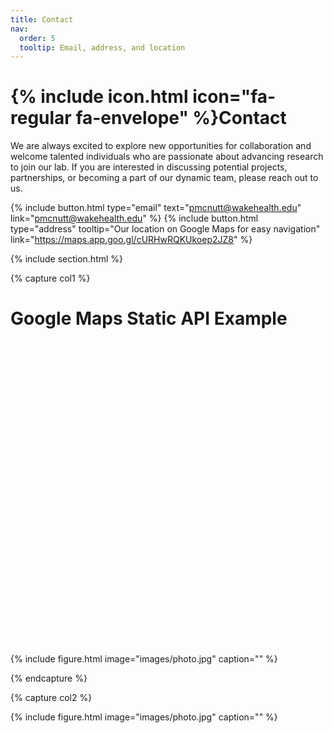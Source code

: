```yaml
---
title: Contact
nav:
  order: 5
  tooltip: Email, address, and location
---
```


# {% include icon.html icon="fa-regular fa-envelope" %}Contact

We are always excited to explore new opportunities for collaboration and welcome talented individuals who are passionate about advancing research to join our lab. If you are interested in discussing potential projects, partnerships, or becoming a part of our dynamic team, please reach out to us. 

{%
  include button.html
  type="email"
  text="pmcnutt@wakehealth.edu"
  link="pmcnutt@wakehealth.edu"
%}
{%
  include button.html
  type="address"
  tooltip="Our location on Google Maps for easy navigation"
  link="https://maps.app.goo.gl/cURHwRQKUkoep2JZ8"
%}

{% include section.html %}

{% capture col1 %}
<!DOCTYPE html>
<html lang="en">
<head>
    <meta charset="UTF-8">
    <meta name="viewport" content="width=device-width, initial-scale=1.0">
    <title>Google Maps Static API Example</title>
    <style>
        #map {
            width: 100%;
            height: 500px;
        }
    </style>
</head>
<body>
    <h1>Google Maps Static API Example</h1>
    <div id="map"></div>

  <script>
        function displayMap(address) {
            const mapUrl = `https://www.google.com/maps/place/Wake+Forest+Institute+for+Regenerative+Medicine/@36.0948107,-80.2399591,3a,75y,90t/data=!3m8!1e2!3m6!1sAF1QipPzwvDXWv9jBnfhoZyfTapslSju1daU_UR_9ZI3!2e10!3e12!6shttps:%2F%2Flh5.googleusercontent.com%2Fp%2FAF1QipPzwvDXWv9jBnfhoZyfTapslSju1daU_UR_9ZI3%3Dw114-h86-k-no!7i4032!8i3024!4m7!3m6!1s0x8853ae5bad1c264b:0x698389952d5975bf!8m2!3d36.0948107!4d-80.2399591!10e5!16s%2Fg%2F1q2wlm40s?entry=ttu`;

            document.getElementById('map').innerHTML = `<img src="${mapUrl}" alt="Google Map">`;
        }
        
        displayMap('391 Technology Way NE, Winston-Salem, NC 27101');
    </script>
</body>
</html>
{%
  include figure.html
  image="images/photo.jpg"
  caption=""
%}

{% endcapture %}

{% capture col2 %}

{%
  include figure.html
  image="images/photo.jpg"
  caption=""
%}

